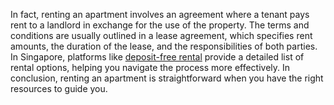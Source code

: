 In fact, renting an apartment involves an agreement where a tenant pays rent to a landlord in exchange for the use of the property. The terms and conditions are usually outlined in a lease agreement, which specifies rent amounts, the duration of the lease, and the responsibilities of both parties. In Singapore, platforms like [deposit-free rental](https://www.rently.sg/blog/tips-for-first-time-renters-in-singapore) provide a detailed list of rental options, helping you navigate the process more effectively. In conclusion, renting an apartment is straightforward when you have the right resources to guide you.